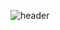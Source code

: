 ![header](https://capsule-render.vercel.app/api?type=waving&color=2679DCFF&section=header&text=YuJin's%20github&height=230&fontSize=40&&fontColor=EFEFEFFF&animation=fadeIn&&desc=Hi,there👋)

<!--
**causyj/causyj** is a ✨ _special_ ✨ repository because its `README.md` (this file) appears on your GitHub profile.

Here are some ideas to get you started:

- 🔭 I’m currently working on ...
- 🌱 I’m currently learning ...
- 👯 I’m looking to collaborate on ...
- 🤔 I’m looking for help with ...
- 💬 Ask me about ...
- 📫 How to reach me: ...
- 😄 Pronouns: ...
- ⚡ Fun fact: ...
-->
